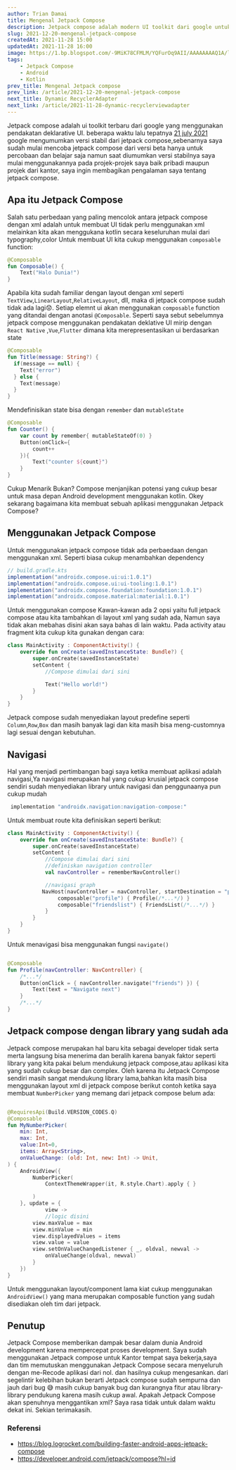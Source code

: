 ```yaml
---
author: Trian Damai
title: Mengenal Jetpack Compose
description: Jetpack compose adalah modern UI toolkit dari google untuk membuat aplikasi android.
slug: 2021-12-20-mengenal-jetpack-compose
createdAt: 2021-11-28 15:00
updatedAt: 2021-11-28 16:00
image: https://1.bp.blogspot.com/-9MiK78CFMLM/YQFurOq9AII/AAAAAAAAQ1A/lKj5GiDnO_MkPLb72XqgnvD5uxOsHO-eACLcBGAsYHQ/s0/Android-Compose-1.0-header-v2.png
tags:
    - Jetpack Compose
    - Android
    - Kotlin
prev_title: Mengenal Jetpack compose
prev_link: /article/2021-12-20-mengenal-jetpack-compose
next_title: Dynamic RecyclerAdapter
next_link: /article/2021-11-28-dynamic-recyclerviewadapter
---
```


Jetpack compose adalah ui toolkit terbaru dari google yang menggunakan pendakatan deklarative UI. beberapa waktu lalu tepatnya [21 july 2021](https://android-developers.googleblog.com/2021/07/jetpack-compose-announcement.html) google mengumumkan versi stabil dari jetpack compose,sebenarnya saya sudah mulai mencoba jetpack compose dari versi beta hanya untuk percobaan dan belajar saja namun saat diumumkan versi stabilnya saya mulai menggunakannya pada projek-projek saya baik pribadi maupun projek dari kantor, saya ingin membagikan pengalaman saya tentang jetpack compose.

## Apa itu Jetpack Compose
Salah satu perbedaan yang paling mencolok antara jetpack compose dengan xml adalah untuk membuat UI tidak perlu menggunakan xml melainkan kita akan menggukana kotlin secara keseluruhan mulai dari typography,color
Untuk membuat UI kita cukup menggunakan `composable` function:<br>

```kotlin
@Composable
fun Composable() {
    Text("Halo Dunia!")
}
```
Apabila kita sudah familiar dengan layout dengan xml seperti `TextView`,`LinearLayout`,`RelativeLayout`, dll, maka di jetpack compose sudah tidak ada lagi😟. Setiap elemnt ui akan menggunakan `composable` function yang ditandai dengan anotasi `@Composable`.
Seperti saya sebut sebelumnya jetpack compose menggunakan pendakatan deklative UI mirip dengan `React Native` ,`Vue`,`Flutter` dimana kita merepresentasikan ui berdasarkan state <br>

```kotlin
@Composable
fun Title(message: String?) {
  if(message == null) {
    Text("error")
  } else {
    Text(message)
  }
}
```
Mendefinisikan state bisa dengan `remember` dan `mutableState`

```kotlin
@Composable
fun Counter() {
    var count by remember{ mutableStateOf(0) }
    Button(onClick={
        count++
    }){
        Text("counter ${count}")
    }
}
```

Cukup Menarik Bukan? Compose menjanjikan potensi yang cukup besar untuk masa depan Android development menggunakan kotlin.
Okey sekarang bagaimana kita membuat sebuah aplikasi menggunakan Jetpack Compose?

## Menggunakan Jetpack Compose
Untuk menggunakan jetpack compose tidak ada perbaedaan dengan menggunakan xml.
Seperti biasa cukup menambahkan dependency
```groovy
// build.gradle.kts
implementation("androidx.compose.ui:ui:1.0.1")
implementation("androidx.compose.ui:ui-tooling:1.0.1")
implementation("androidx.compose.foundation:foundation:1.0.1")
implementation("androidx.compose.material:material:1.0.1")
```
Untuk menggunakan compose Kawan-kawan ada 2 opsi yaitu full jetpack compose atau kita tambahkan di layout xml yang sudah ada, Namun saya tidak akan mebahas disini akan saya bahas di lain waktu. Pada activity atau fragment kita cukup kita gunakan dengan cara:

```kotlin
class MainActivity : ComponentActivity() {
    override fun onCreate(savedInstanceState: Bundle?) {
        super.onCreate(savedInstanceState)
        setContent {
            //Compose dimulai dari sini

            Text("Hello world!")
        }
    }
}
```
Jetpack compose sudah menyediakan layout predefine seperti `Column`,`Row`,`Box` dan masih banyak lagi dan kita masih bisa meng-customnya lagi sesuai dengan kebutuhan.

## Navigasi
Hal yang menjadi pertimbangan bagi saya ketika membuat aplikasi adalah navigasi,Ya navigasi merupakan hal yang cukup krusial jetpack compose sendiri sudah menyediakan library untuk navigasi dan penggunaanya pun cukup mudah
```groovy
 implementation "androidx.navigation:navigation-compose:"
```
Untuk membuat route kita definisikan seperti berikut:

```kotlin
class MainActivity : ComponentActivity() {
    override fun onCreate(savedInstanceState: Bundle?) {
        super.onCreate(savedInstanceState)
        setContent {
            //Compose dimulai dari sini
            //definiskan navigation controller
            val navController = rememberNavController()

            //navigasi graph
           NavHost(navController = navController, startDestination = "profile") {
                composable("profile") { Profile(/*...*/) }
                composable("friendslist") { FriendsList(/*...*/) }
            }
        }
    }
}

```
Untuk menavigasi bisa menggunakan fungsi `navigate()`

```kotlin

@Composable
fun Profile(navController: NavController) {
    /*...*/
    Button(onClick = { navController.navigate("friends") }) {
        Text(text = "Navigate next")
    }
    /*...*/
}
```

## Jetpack compose dengan library yang sudah ada

Jetpack compose merupakan hal baru kita sebagai developer tidak serta merta langsung bisa menerima dan beralih karena banyak faktor seperti library yang kita pakai belum mendukung jetpack compose,atau aplikasi kita yang sudah cukup besar dan complex.
Oleh karena itu Jetpack Compose sendiri masih sangat mendukung library lama,bahkan kita masih bisa menggunakan layout xml di jetpack compose berikut contoh ketika saya membuat `NumberPicker` yang memang dari jetpack compose belum ada:

```kotlin

@RequiresApi(Build.VERSION_CODES.Q)
@Composable
fun MyNumberPicker(
    min: Int,
    max: Int,
    value:Int=0,
    items: Array<String>,
    onValueChange: (old: Int, new: Int) -> Unit,
) {
    AndroidView({
        NumberPicker(
            ContextThemeWrapper(it, R.style.Chart).apply { }

        )
    }, update = {
            view ->
            //logic disini
        view.maxValue = max
        view.minValue = min
        view.displayedValues = items
        view.value = value
        view.setOnValueChangedListener { _, oldval, newval ->
            onValueChange(oldval, newval)
        }
    })
}
```
Untuk menggunakan layout/component lama kiat cukup menggunakan `AndroidView()` yang mana merupakan composable function yang sudah disediakan oleh tim dari jetpack.

## Penutup
Jetpack Compose memberikan dampak besar dalam dunia Android development karena mempercepat proses development. Saya sudah menggunakan Jetpack compose untuk Kantor tempat saya bekerja,saya dan tim memutuskan menggunakan Jetpack Compose secara menyeluruh dengan me-Recode aplikasi dari nol. dan hasilnya cukup mengesankan. dari segelintir kelebihan bukan berarti Jetpack compose sudah sempurna dan jauh dari bug 😅 masih cukup banyak bug dan kurangnya fitur atau library-library pendukung karena masih cukup awal. Apakah Jetpack Compose akan spenuhnya menggantikan xml? Saya rasa tidak untuk dalam waktu dekat ini.
Sekian terimakasih. 

### Referensi
- https://blog.logrocket.com/building-faster-android-apps-jetpack-compose
- https://developer.android.com/jetpack/compose?hl=id
